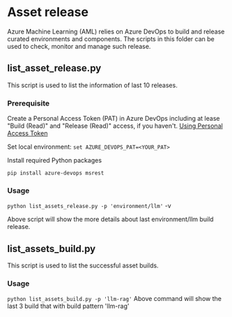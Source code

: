 # Asset release

Azure Machine Learning (AML) relies on Azure DevOps to build and release curated environments and components. The scripts in this folder can be used to check, monitor and manage such release.

## list_asset_release.py

This script is used to list the information of last 10 releases.

### Prerequisite

Create a Personal Access Token (PAT) in Azure DevOps including at lease "Build (Read)" and "Release (Read)" access, if you haven't. [Using Personal Access Token](https://learn.microsoft.com/en-us/azure/devops/organizations/accounts/use-personal-access-tokens-to-authenticate?view=azure-devops&tabs=Windows#about-pats)

Set local environment:
`set AZURE_DEVOPS_PAT=<YOUR_PAT>`

Install required Python packages

`pip install azure-devops msrest`

### Usage

`python list_assets_release.py -p 'environment/llm'` -v

Above script will show the more details about last environment/llm build release.

## list_assets_build.py

This script is used to list the successful asset builds.

### Usage

`python list_assets_build.py -p 'llm-rag'`
Above command will show the last 3 build that with build pattern 'llm-rag'